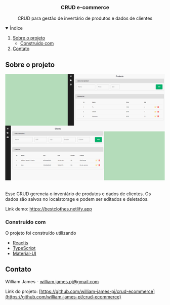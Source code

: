 <br />
<p align="center">

  <h3 align="center">CRUD e-commerce</h3>

  <p align="center">
    CRUD para gestão de invertário de produtos e dados de clientes
  </p>
</p>

<details open="open">
  <summary>Índice</summary>
  <ol>
    <li>
      <a href="#sobre-o-projeto">Sobre o projeto</a>
      <ul>
        <li><a href="#construido-com">Construido com</a></li>
      </ul>
    </li>
    <li><a href="#contato">Contato</a></li>
  </ol>
</details>

## Sobre o projeto

![screenshot](.github/cover.png)

<br />
Esse CRUD gerencia o inventário de produtos e dados de clientes. Os dados são salvos no localstorage e podem ser editados e deletados.

Link demo: https://bestclothes.netlify.app

### Construído com

O projeto foi construído utilizando

- [Reactjs](https://reactjs.org)
- [TypeScript](https://www.typescriptlang.org)
- [Material-UI](https://material-ui.com)

## Contato

William James - william.james.pj@gmail.com

Link do projeto: [https://github.com/william-james-pj/crud-ecommerce](https://github.com/william-james-pj/crud-ecommerce)
